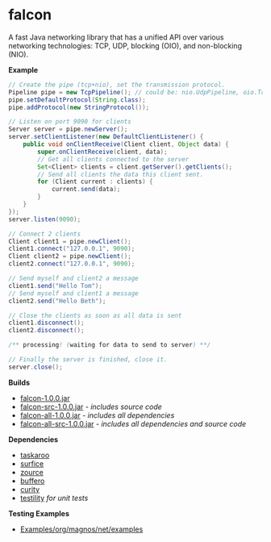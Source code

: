 falcon
======

A fast Java networking library that has a unified API over various networking technologies: TCP, UDP, blocking (OIO), and non-blocking (NIO).

**Example**

```java
// Create the pipe (tcp+nio), set the transmission protocol.
Pipeline pipe = new TcpPipeline(); // could be: nio.UdpPipeline, oio.TcpPipeline, oio.UdpPipeline
pipe.setDefaultProtocol(String.class);
pipe.addProtocol(new StringProtocol());

// Listen on port 9090 for clients
Server server = pipe.newServer();
server.setClientListener(new DefaultClientListener() {
    public void onClientReceive(Client client, Object data) {
        super.onClientReceive(client, data);
        // Get all clients connected to the server
        Set<Client> clients = client.getServer().getClients();
        // Send all clients the data this client sent.
        for (Client current : clients) {
            current.send(data);
        }
    }
});
server.listen(9090);

// Connect 2 clients
Client client1 = pipe.newClient();
client1.connect("127.0.0.1", 9090);
Client client2 = pipe.newClient();
client2.connect("127.0.0.1", 9090);

// Send myself and client2 a message
client1.send("Hello Tom");
// Send myself and client1 a message
client2.send("Hello Beth");

// Close the clients as soon as all data is sent
client1.disconnect();
client2.disconnect();

/** processing! (waiting for data to send to server) **/

// Finally the server is finished, close it.
server.close();
```

**Builds**
- [falcon-1.0.0.jar](https://github.com/ClickerMonkey/falcon/blob/master/build/falcon-1.0.0.jar?raw=true)
- [falcon-src-1.0.0.jar](https://github.com/ClickerMonkey/falcon/blob/master/build/falcon-src-1.0.0.jar?raw=true) *- includes source code*
- [falcon-all-1.0.0.jar](https://github.com/ClickerMonkey/falcon/blob/master/build/falcon-1.0.0.jar?raw=true) *- includes all dependencies*
- [falcon-all-src-1.0.0.jar](https://github.com/ClickerMonkey/falcon/blob/master/build/falcon-src-1.0.0.jar?raw=true) *- includes all dependencies and source code*

**Dependencies**
- [taskaroo](https://github.com/ClickerMonkey/taskaroo)
- [surfice](https://github.com/ClickerMonkey/surfice)
- [zource](https://github.com/ClickerMonkey/zource)
- [buffero](https://github.com/ClickerMonkey/buffero)
- [curity](https://github.com/ClickerMonkey/curity)
- [testility](https://github.com/ClickerMonkey/testility) *for unit tests*

**Testing Examples**
- [Examples/org/magnos/net/examples](https://github.com/ClickerMonkey/falcon/tree/master/Examples/org/magnos/net/examples)

